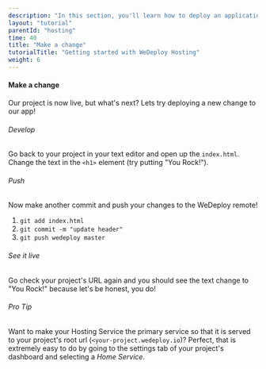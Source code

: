 ```yaml
---
description: "In this section, you'll learn how to deploy an application using WeDeploy Hosting."
layout: "tutorial"
parentId: "hosting"
time: 40
title: "Make a change"
tutorialTitle: "Getting started with WeDeploy Hosting"
weight: 6
---
```


#### Make a change

Our project is now live, but what's next? Lets try deploying a new change to our app!

###### Develop

Go back to your project in your text editor and open up the `index.html`. Change the text in the `<h1>` element (try putting "You Rock!").

###### Push

Now make another commit and push your changes to the WeDeploy remote!

1. `git add index.html`
2. `git commit -m "update header"`
3. `git push wedeploy master`

###### See it live

Go check your project's URL again and you should see the text change to "You Rock!" because let's be honest, you do!

<aside>

###### <span class="icon-16-star"></span> Pro Tip

Want to make your Hosting Service the primary service so that it is served to your project's root url (`<your-project.wedeploy.io`)? Perfect, that is extremely easy to do by going to the settings tab of your project's dashboard and selecting a _Home Service_.

</aside>
